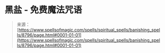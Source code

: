 <!--yml

category: 未分类

date: 2024-06-12 18:44:20

-->

# 黑盐 - 免费魔法咒语

> 来源：[https://www.spellsofmagic.com/spells/spiritual_spells/banishing_spells/8796/page.html#0001-01-01](https://www.spellsofmagic.com/spells/spiritual_spells/banishing_spells/8796/page.html#0001-01-01)
